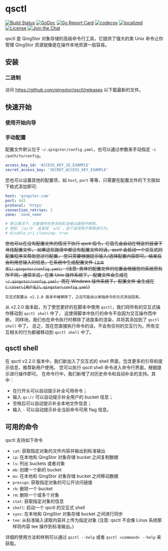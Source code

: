 # qsctl

[![Build Status](https://travis-ci.org/qingstor/qsctl.svg?branch=master)](https://travis-ci.org/qingstor/qsctl)
[![GoDoc](https://godoc.org/github.com/qingstor/qsctl?status.svg)](https://godoc.org/github.com/qingstor/qsctl)
[![Go Report Card](https://goreportcard.com/badge/github.com/qingstor/qsctl)](https://goreportcard.com/report/github.com/qingstor/qsctl)
[![codecov](https://codecov.io/gh/qingstor/qsctl/branch/master/graph/badge.svg)](https://codecov.io/gh/qingstor/qsctl)
[![localized](https://badges.crowdin.net/qsctl/localized.svg)](https://crowdin.com/project/qsctl)
[![License](https://img.shields.io/badge/license-apache%20v2-blue.svg)](https://github.com/qingstor/qsctl/blob/master/LICENSE)
[![Join the Chat](https://img.shields.io/badge/chat-online-blue?style=flat&logo=mattermost)](https://chat.qingstor.dev/signup_user_complete/?id=1gjyqjsfo7dq7yfgomsjjg7h7o)

qsctl 是 QingStor 对象存储的高级命令行工具，它提供了强大的类 Unix 命令让你管理 QingStor 资源就像是在操作本地资源一般容易。

## 安装

### 二进制

访问 <https://github.com/qingstor/qsctl/releases> 以下载最新的文件。

## 快速开始

### 使用开始向导

### 手动配置

配置文件默认位于 `~/.qingstor/config.yaml`，也可以通过参数来手动指定 `-c /path/to/config`。

```yaml
access_key_id: 'ACCESS_KEY_ID_EXAMPLE'
secret_access_key: 'SECRET_ACCESS_KEY_EXAMPLE'
```

您也可以设置其他的配置项，如 `host`, `port` 等等，只需要在配置文件的下方按如下格式添加即可:

```yaml
host: 'qingstor.com'
port: 443
protocol: 'https'
connection_retries: 3
zone: 'zone_name'

# 默认情况下，对象键中的多余斜杠会被从路径中移除，
# 例如 `/a//b` 会变成 `a/b`，这个选项用于禁用该行为。
# disable_uri_cleaning: true
```

~~您也可以在没有配置文件的情况下执行 qsctl 指令，它首先会自动在特定的目录下寻找配置文件，
如果这些路径中都没有配置文件的话，qsctl 会启动一个交互式的配置程序来帮助您进行配置，
您只需要根据提示输入/选择配置内容即可。结束后会利用您输入的信息，在系统中生成配置文件
`{主目录}/.qingstor/config.yaml`。
(注意: 具体的配置文件的位置会根据您的系统而有所不同，通常来说，在类 Unix 操作系统下，
配置文件会生成在 `~/.qingstor/config.yaml`，而在 Windows 操作系统下，配置文件
会生成在 `C:\User\{用户名}\.qingstor\config.yaml`)~~
```
交互式配置从 v2.2.0 版本中被移除了，之后可能会以单独命令的方式添加回来。
```

从 v2.2.0 版本起，为了使您更好的在脚本中使用 `qsctl`，我们将所有的交互式操作移动到 `qsctl shell` 中了，
这使得脚本中执行的命令不会因为交互操作而中断。
同样地，我们也在命令执行时移除了进度条的渲染，并将其添加到了 `qsctl shell` 中了。
总之，现在您直接执行命令的话，不会有任何的交互行为。所有交互相关的行为都被移动到 `qsctl shell` 中了。


## qsctl shell

在 qsctl v2.2.0 版本中，我们新加入了交互式的 shell 界面，包含更多的引导和提示信息，推荐新用户使用。
您可以执行 qsctl shell 命令进入命令行界面，根据提示进行操作即可。
在命令行中，我们新增了对历史命令和自动补全的支持。其中：
- 在行开头可以自动提示补全可用命令；
- 输入 `qs://` 可以自动提示补全用户的 bucket 信息；
- 空格后可以自动提示补全本地文件信息；
- 输入 `-` 可以自动提示补全当前命令可用 flag 信息。


## 可用的命令

qsctl 支持如下命令

- `cat`: 获取指定对象的文件内容并输出到标准输出
- `cp`: 在本地和 QingStor 对象存储 bucket 之间复制数据
- `ls`: 列出 buckets 或者对象
- `mb`: 创建一个新的 bucket
- `mv`: 在本地和 QingStor 对象存储 bucket 之间移动数据
- `presign`: 获取指定对象的可公开访问链接
- `rb`: 删除一个 bucket
- `rm`: 删除一个或多个对象
- `stat`: 获取指定对象的信息
- `shell`: 启动一个 qsctl 的交互式 shell
- `sync`: 在本地和 QingStor 对象存储 bucket 之间进行同步
- `tee`: 从标准输入读取内容并上传为指定对象 (注意: qsctl 不会像 Linux 系统那样将内容 tee 操作到标准输出。)

详细的使用方法和样例可以通过 `qsctl --help` 或者 `qsctl <command> --help` 来获取。
